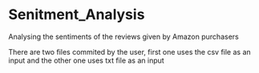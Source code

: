 # Senitment_Analysis
Analysing the sentiments of the reviews given by Amazon purchasers

There are two files commited by the user, first one uses the csv file as an input and the other one uses txt file as an input
